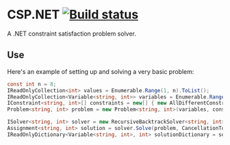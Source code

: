 # CSP.NET [![Build status](https://ci.appveyor.com/api/projects/status/626ddxmy6pcq295u?svg=true)](https://ci.appveyor.com/project/erik2222/csp-net)

A .NET constraint satisfaction problem solver.

## Use

Here's an example of setting up and solving a very basic problem:

```c#
const int n = 8;
IReadOnlyCollection<int> values = Enumerable.Range(1, n).ToList();
IReadOnlyCollection<Variable<string, int>> variables = Enumerable.Range(1, n).Select(i => new Variable<string, int>(i.ToString(), values)).ToList();
IConstraint<string, int>[] constraints = new[] { new AllDifferentConstraint<string, int>(variables) };
Problem<string, int> problem = new Problem<string, int>(variables, constraints);

ISolver<string, int> solver = new RecursiveBacktrackSolver<string, int>();
Assignment<string, int> solution = solver.Solve(problem, CancellationToken.None);
IReadOnlyDictionary<Variable<string, int>, int> solutionDictionary = solution.AsReadOnlyDictionary();
```